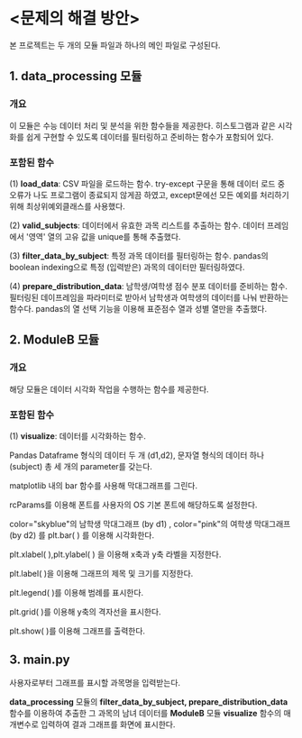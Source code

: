 # <문제의 해결 방안>
본 프로젝트는 두 개의 모듈 파일과 하나의 메인 파일로 구성된다. 

## 1. data_processing 모듈

### 개요
이 모듈은 수능 데이터 처리 및 분석을 위한 함수들을 제공한다. 
히스토그램과 같은 시각화를 쉽게 구현할 수 있도록 데이터를 필터링하고 준비하는 함수가 포함되어 있다.

### 포함된 함수

(1) **load_data**: CSV 파일을 로드하는 함수.
try-except 구문을 통해 데이터 로드 중 오류가 나도 프로그램이 종료되지 않게끔 하였고, except문에선 모든 예외를 처리하기 위해 최상위예외클래스를 사용했다.

(2) **valid_subjects**: 데이터에서 유효한 과목 리스트를 추출하는 함수.
데이터 프레임에서 '영역' 열의 고유 값을 unique를 통해 추출했다.

(3) **filter_data_by_subject**: 특정 과목 데이터를 필터링하는 함수.
pandas의 boolean indexing으로 특정 (입력받은) 과목의 데이터만 필터링하였다.

(4) **prepare_distribution_data**: 남학생/여학생 점수 분포 데이터를 준비하는 함수.
 필터링된 데이프레임을 파라미터로 받아서 남학생과 여학생의 데이터를 나눠 반환하는 함수다. pandas의 열 선택 기능을 이용해 표준점수 열과 성별 열만을 추출했다.

## 2. ModuleB 모듈

### 개요
해당 모듈은 데이터 시각화 작업을 수행하는 함수를 제공한다. 

### 포함된 함수

(1) **visualize**: 데이터를 시각화하는 함수.

Pandas Dataframe 형식의 데이터 두 개 (d1,d2), 문자열 형식의 데이터 하나(subject) 총 세 개의 parameter를 갖는다. 

matplotlib 내의 bar 함수를 사용해 막대그래프를 그린다. 

rcParams를 이용해 폰트를 사용자의 OS 기본 폰트에 해당하도록 설정한다. 

color="skyblue"의 남학생 막대그래프 (by d1) , color="pink"의 여학생 막대그래프 (by d2) 를 plt.bar( ) 를 이용해 시각화한다. 

plt.xlabel( ),plt.ylabel( ) 을 이용해 x축과 y축 라벨을 지정한다. 

plt.label( )을 이용해 그래프의 제목 및 크기를 지정한다. 

plt.legend( )를 이용해 범례를 표시한다. 

plt.grid( )를 이용해 y축의 격자선을 표시한다. 

plt.show( )를 이용해 그래프를 출력한다.

## 3. main.py
사용자로부터 그래프를 표시할 과목명을 입력받는다. 

**data_processing** 모듈의 **filter_data_by_subject, prepare_distribution_data** 함수를 이용하여 추출한 그 과목의 남녀 데이터를 **ModuleB** 모듈 **visualize** 함수의 매개변수로 입력하여 결과 그래프를 화면에 표시한다.


